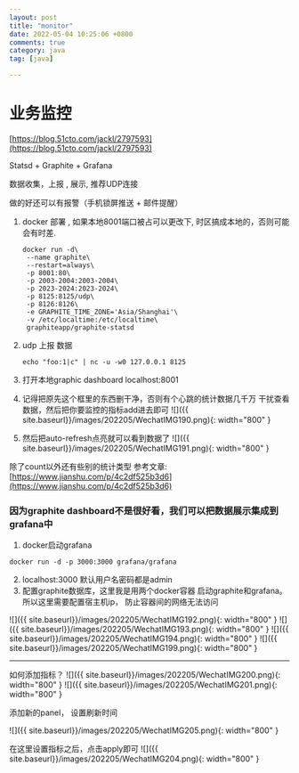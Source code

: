 ```yaml
---
layout: post
title: "monitor"
date: 2022-05-04 10:25:06 +0800
comments: true
category: java
tag: [java]

---
```


# 业务监控

[https://blog.51cto.com/jackl/2797593](https://blog.51cto.com/jackl/2797593)

Statsd + Graphite  +  Grafana



数据收集，上报 ,  展示, 推荐UDP连接



做的好还可以有报警（手机锁屏推送 + 邮件提醒）





1. docker 部署 , 如果本地8001端口被占可以更改下, 时区搞成本地的，否则可能会有时差.

    ```
    docker run -d\
     --name graphite\
     --restart=always\
     -p 8001:80\
     -p 2003-2004:2003-2004\
     -p 2023-2024:2023-2024\
     -p 8125:8125/udp\
     -p 8126:8126\
     -e GRAPHITE_TIME_ZONE='Asia/Shanghai'\
     -v /etc/localtime:/etc/localtime\
     graphiteapp/graphite-statsd
    ```

2. udp 上报 数据

    ```
    echo "foo:1|c" | nc -u -w0 127.0.0.1 8125
    ```

3. 打开本地graphic dashboard  localhost:8001
4. 记得把原先这个框里的东西删干净，否则有个心跳的统计数据几千万 干扰查看数据，然后把你要监控的指标add进去即可
  ![]({{ site.baseurl}}/images/202205/WechatIMG190.png){: width="800" }
5. 然后把auto-refresh点亮就可以看到数据了
  ![]({{ site.baseurl}}/images/202205/WechatIMG191.png){: width="800" }

除了count以外还有些别的统计类型 参考文章: [https://www.jianshu.com/p/4c2df525b3d6](https://www.jianshu.com/p/4c2df525b3d6)



### 因为graphite dashboard不是很好看，我们可以把数据展示集成到grafana中

1. docker启动grafana
```
docker run -d -p 3000:3000 grafana/grafana
```
2.  localhost:3000 默认用户名密码都是admin
3.  配置graphite数据库，这里我是用两个docker容器 启动graphite和grafana。所以这里需要配置宿主机ip， 防止容器间的网络无法访问

![]({{ site.baseurl}}/images/202205/WechatIMG192.png){: width="800" }
![]({{ site.baseurl}}/images/202205/WechatIMG193.png){: width="800" }
![]({{ site.baseurl}}/images/202205/WechatIMG194.png){: width="800" }
![]({{ site.baseurl}}/images/202205/WechatIMG199.png){: width="800" }

---

如何添加指标？
![]({{ site.baseurl}}/images/202205/WechatIMG200.png){: width="800" }
![]({{ site.baseurl}}/images/202205/WechatIMG201.png){: width="800" }

添加新的panel， 设置刷新时间

![]({{ site.baseurl}}/images/202205/WechatIMG205.png){: width="800" }

在这里设置指标之后，点击apply即可
![]({{ site.baseurl}}/images/202205/WechatIMG204.png){: width="800" }



